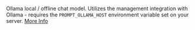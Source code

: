 Ollama local / offline chat model. Utilizes the management integration with Ollama - requires the `PROMPT_OLLAMA_HOST` environment variable set on your server. <a class="text-sm underline hover:text-primary" href="https://promptpanel.com/overview/packaged-plugins-models/#ollama-chat" target="_new">More Info</a>